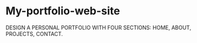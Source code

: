 # My-portfolio-web-site
 DESIGN A PERSONAL PORTFOLIO WITH FOUR SECTIONS: HOME,  ABOUT, PROJECTS, CONTACT.
